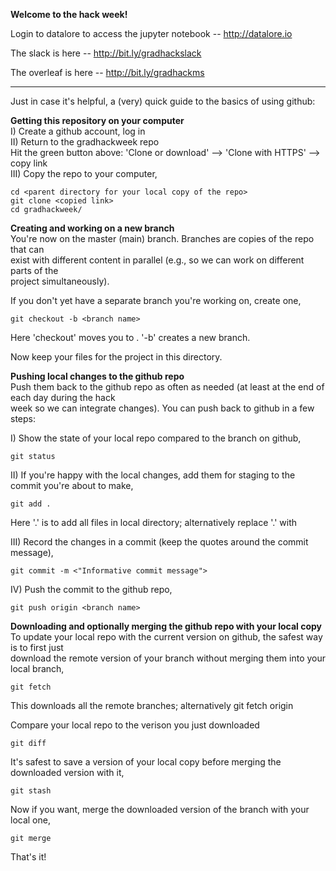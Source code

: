 **Welcome to the hack week!**

Login to datalore to access the jupyter notebook -- http://datalore.io

The slack is here -- http://bit.ly/gradhackslack  

The overleaf is here -- http://bit.ly/gradhackms

--------------------------
Just in case it's helpful, a (very) quick guide to the basics of using github:

**Getting this repository on your computer**  
I) Create a github account, log in  
II) Return to the gradhackweek repo  
Hit the green button above: 'Clone or download' --> 'Clone with HTTPS' --> copy link  
III) Copy the repo to your computer,

```
cd <parent directory for your local copy of the repo>   
git clone <copied link>  
cd gradhackweek/
```

**Creating and working on a new branch**  
You're now on the master (main) branch. Branches are copies of the repo that can  
exist with different content in parallel (e.g., so we can work on different parts of the  
project simultaneously).

If you don't yet have a separate branch you're working on, create one,

`git checkout -b <branch name>`

Here 'checkout' moves you to <branch name>. '-b' creates a new branch.

Now keep your files for the project in this directory.

**Pushing local changes to the github repo**  
Push them back to the github repo as often as needed (at least at the end of each day during the hack  
week so we can integrate changes). You can push back to github in a few steps:

I) Show the state of your local repo compared to the branch on github,

`git status`

II) If you're happy with the local changes, add them for staging to the commit you're about to make,

`git add .`

Here '.' is to add all files in local directory; alternatively replace '.' with <filename>

III) Record the changes in a commit (keep the quotes around the commit message),

`git commit -m <"Informative commit message">`

IV) Push the commit to the github repo,

`git push origin <branch name>`

**Downloading and optionally merging the github repo with your local copy**  
To update your local repo with the current version on github, the safest way is to first just  
download the remote version of your branch without merging them into your local branch,

`git fetch`

This downloads all the remote branches; alternatively git fetch origin <branch name>

Compare your local repo to the verison you just downloaded

`git diff`

It's safest to save a version of your local copy before merging the downloaded version with it,

`git stash`

Now if you want, merge the downloaded version of the branch with your local one,

`git merge`

That's it!
